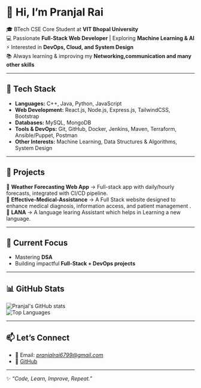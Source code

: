# 👋 Hi, I’m Pranjal Rai  

🎓 BTech CSE Core Student at **VIT Bhopal University**  
💻 Passionate **Full-Stack Web Developer** | Exploring **Machine Learning & AI**  
⚡ Interested in **DevOps, Cloud, and System Design**  
📚 Always learning & improving my **Networking,communication and many other skills**  

---

## 🚀 Tech Stack  
- **Languages:** C++, Java, Python, JavaScript  
- **Web Development:** React.js, Node.js, Express.js, TailwindCSS, Bootstrap  
- **Databases:** MySQL, MongoDB  
- **Tools & DevOps:** Git, GitHub, Docker, Jenkins, Maven, Terraform, Ansible/Puppet, Postman  
- **Other Interests:** Machine Learning, Data Structures & Algorithms, System Design  

---

## 📌 Projects  
🔹 **Weather Forecasting Web App** → Full-stack app with daily/hourly forecasts, integrated with CI/CD pipeline.  
🔹 **Effective-Medical-Assistance** → A Full Stack website designed to enhance medical diagnosis, information access, and patient management .  
🔹 **LANA** → A language learing Assistant which helps in Learning a new language.    

---

## 🌱 Current Focus  
- Mastering **DSA**  
- Building impactful **Full-Stack + DevOps projects**  

---

## 📊 GitHub Stats  
![Pranjal's GitHub stats](https://github-readme-stats.vercel.app/api?username=Pranjalrai67&show_icons=true&theme=radical)  
![Top Languages](https://github-readme-stats.vercel.app/api/top-langs/?username=Pranjalrai67&layout=compact&theme=radical)  

---

## 📫 Let’s Connect  
- 📧 Email: *pranjalrai6799@gmail.com* 
- 🐙 [GitHub](https://github.com/Pranjalrai67)  

---

✨ *“Code, Learn, Improve, Repeat.”*  
